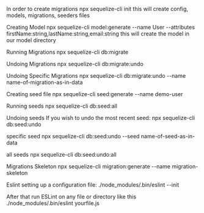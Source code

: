 In order to create migrations 
npx sequelize-cli init
this will create config, models, migrations, seeders files

Creating Model
npx sequelize-cli model:generate --name User --attributes firstName:string,lastName:string,email:string
this will create the model in our model directory

Running Migrations
npx sequelize-cli db:migrate

Undoing Migrations
npx sequelize-cli db:migrate:undo

Undoing Specific Migrations
npx sequelize-cli db:migrate:undo --name name-of-migration-as-in-data

Creating seed file
npx sequelize-cli seed:generate --name demo-user

Running seeds
npx sequelize-cli db:seed:all

Undoing seeds
If you wish to undo the most recent seed:
npx sequelize-cli db:seed:undo

specific seed
npx sequelize-cli db:seed:undo --seed name-of-seed-as-in-data

all seeds
npx sequelize-cli db:seed:undo:all

Migrations Skeleton
npx sequelize-cli migration:generate --name migration-skeleton


Eslint 
setting up a configuration file:
./node_modules/.bin/eslint --init

After that run ESLint on any file or directory like this
./node_modules/.bin/eslint yourfile.js